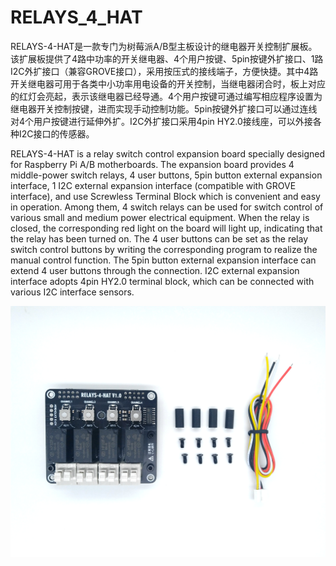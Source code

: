 # RELAYS_4_HAT
RELAYS-4-HAT是一款专门为树莓派A/B型主板设计的继电器开关控制扩展板。该扩展板提供了4路中功率的开关继电器、4个用户按键、5pin按键外扩接口、1路I2C外扩接口（兼容GROVE接口），采用按压式的接线端子，方便快捷。其中4路开关继电器可用于各类中小功率用电设备的开关控制，当继电器闭合时，板上对应的红灯会亮起，表示该继电器已经导通。4个用户按键可通过编写相应程序设置为继电器开关控制按键，进而实现手动控制功能。5pin按键外扩接口可以通过连线对4个用户按键进行延伸外扩。I2C外扩接口采用4pin HY2.0接线座，可以外接各种I2C接口的传感器。



RELAYS-4-HAT is a relay switch control expansion board specially designed for Raspberry Pi A/B motherboards. The expansion board provides 4 middle-power switch relays, 4 user buttons, 5pin button external expansion interface, 1 I2C external expansion interface (compatible with GROVE interface), and use Screwless Terminal Block which is convenient and easy in operation. Among them, 4 switch relays can be used for switch control of various small and medium power electrical equipment. When the relay is closed, the corresponding red light on the board will light up, indicating that the relay has been turned on. The 4 user buttons can be set as the relay switch control buttons by writing the corresponding program to realize the manual control function. The 5pin button external expansion interface can extend 4 user buttons through the connection. I2C external expansion interface adopts 4pin HY2.0 terminal block, which can be connected with various I2C interface sensors.


![Image](https://github.com/linshuqin329/RELAYS_4_HAT/blob/master/RELAYS-4-HAT-1.jpg)
